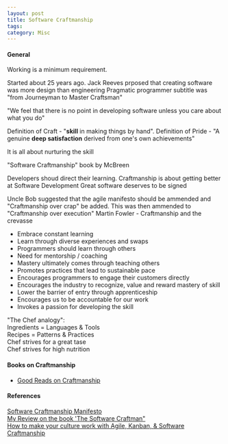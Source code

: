 ```yaml
---
layout: post
title: Software Craftmanship
tags: 
category: Misc
---
```


#### General ####

Working is a minimum requirement.  

Started about 25 years ago. 
Jack Reeves prposed that creating software was more design than engineering
Pragmatic programmer subtitle was "from Journeyman to Master Craftsman"

"We feel that there is no point in developing software unless you care about what you do"

Definition of Craft - "**skill** in making things by hand". 
Definition of Pride - "A genuine **deep satisfaction** derived from one's own achievements"

It is all about nurturing the skill

"Software Craftmanship" book by McBreen

Developers shoud direct their learning.
Craftmanship is about getting better at Software Development
Great software deserves to be signed

Uncle Bob suggested that the agile manifesto should be ammended and "Craftmanship over crap" be added. This was then ammended to "Craftmanship over execution"
Martin Fowler - Craftmanship and the crevasse

* Embrace constant learning  
* Learn through diverse experiences and swaps
* Programmers should learn through others  
* Need for mentorship / coaching
* Mastery ultimately comes through teaching others  
* Promotes practices that lead to sustainable pace  
* Encourages programmers to engage their customers directly  
* Encourages the industry to recognize, value and reward mastery of skill  
* Lower the barrier of entry through apprenticeship  
* Encourages us to be accountable for our work  
* Invokes a passion for developing the skill  

"The Chef analogy":   
Ingredients = Languages & Tools  
Recipes = Patterns & Practices  
Chef strives for a great tase  
Chef strives for high nutrition  

#### Books on Craftmanship

* [Good Reads on Craftmanship](http://www.goodreads.com/list/show/8379.Software_Craftsmanship)  

#### References ####

[Software Craftmanship Manifesto](http://manifesto.softwarecraftsmanship.org/)  
[My Review on the book 'The Software Craftman"](http://blog.markpearl.co.za/The-Software-Craftsman)  
[How to make your culture work with Agile, Kanban, & Software Craftmanship](http://www.methodsandtools.com/archive/agileculture.php)  


